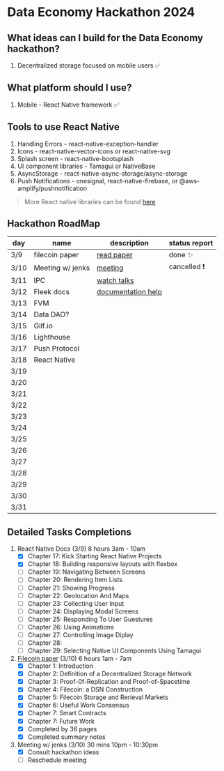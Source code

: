 # Data Economy Hackathon 2024

## What ideas can I build for the Data Economy hackathon?

1. Decentralized storage focused on mobile users ✅

## What platform should I use?

1. Mobile - React Native framework ✅

## Tools to use React Native

1. Handling Errors - react-native-exception-handler
1. Icons - react-native-vector-icons or react-native-svg
1. Splash screen - react-native-bootsplash
1. UI component libraries - Tamagui or NativeBase
1. AsyncStorage - react-native-async-storage/async-storage
1. Push Notifications - onesignal, react-native-firebase, or @aws-amplify/pushnotification

> More React native libraries can be found [here](https://reactnative.directory/)

## Hackathon RoadMap

| day  | name             | description            | status report |
| ---- | ---------------- | ---------------------- | ------------- |
| 3/9  | filecoin paper   | [read paper]()         | done ✨       |
| 3/10 | Meeting w/ jenks | [meeting]()            | cancelled ❗  |
| 3/11 | IPC              | [watch talks]()        |               |
| 3/12 | Fleek docs       | [documentation help]() |               |
| 3/13 | FVM              |                        |               |
| 3/14 | Data DAO?        |                        |               |
| 3/15 | Gilf.io          |                        |               |
| 3/16 | Lighthouse       |                        |               |
| 3/17 | Push Protocol    |                        |               |
| 3/18 | React Native     |                        |               |
| 3/19 |                  |                        |               |
| 3/20 |                  |                        |               |
| 3/21 |                  |                        |               |
| 3/22 |                  |                        |               |
| 3/23 |                  |                        |               |
| 3/24 |                  |                        |               |
| 3/25 |                  |                        |               |
| 3/26 |                  |                        |               |
| 3/27 |                  |                        |               |
| 3/28 |                  |                        |               |
| 3/29 |                  |                        |               |
| 3/30 |                  |                        |               |
| 3/31 |                  |                        |               |

## Detailed Tasks Completions

1. React Native Docs (3/9) 8 hours 3am - 10am
   - [x] Chapter 17: Kick Starting React Native Projects
   - [x] Chapter 18: Building responsive layouts with flexbox
   - [ ] Chapter 19: Navigating Between Screens
   - [ ] Chapter 20: Rendering Item Lists
   - [ ] Chapter 21: Showing Progress
   - [ ] Chapter 22: Geolocation And Maps
   - [ ] Chapter 23: Collecting User Input
   - [ ] Chapter 24: Displaying Modal Screens
   - [ ] Chapter 25: Responding To User Guestures
   - [ ] Chapter 26: Using Animations
   - [ ] Chapter 27: Controlling Image Diplay
   - [ ] Chapter 28:
   - [ ] Chapter 29: Selecting Native UI Components Using Tamagui
1. [Filecoin paper](https://filecoin.io/filecoin.pdf) (3/10) 6 hours 1am - 7am
   - [x] Chapter 1: Introduction
   - [x] Chapter 2: Definition of a Decentralized Storage Network
   - [x] Chapter 3: Proof-0f-Replication and Proof-of-Spacetime
   - [x] Chapter 4: Filecoin: a DSN Construction
   - [x] Chapter 5: Filecoin Storage and Rerieval Markets
   - [x] Chapter 6: Useful Work Consensus
   - [x] Chapter 7: Smart Contracts
   - [x] Chapter 7: Future Work
   - [x] Completed by 36 pages
   - [x] Completed summary notes
1. Meeting w/ jenks (3/10) 30 mins 10pm - 10:30pm
   - [x] Consult hackathon ideas
   - [ ] Reschedule meeting
